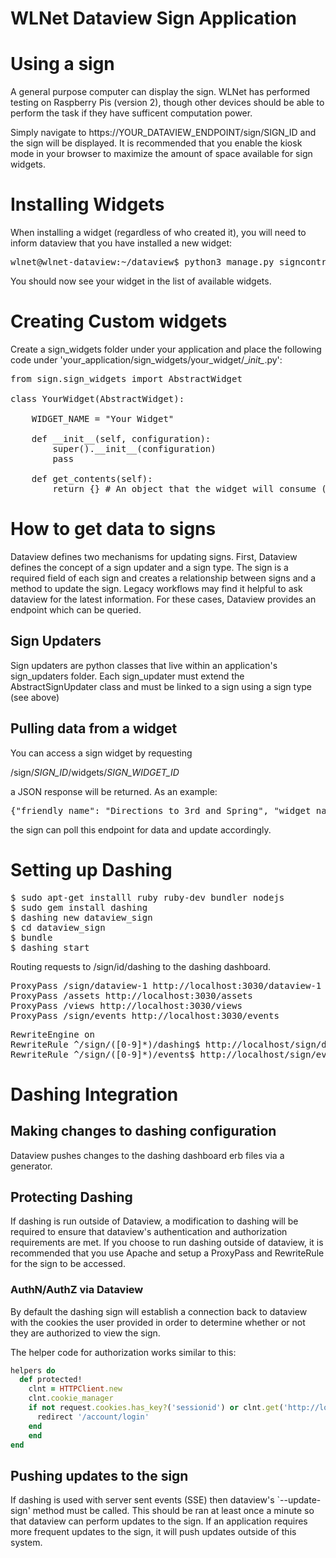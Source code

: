 WLNet Dataview Sign Application
===============================

# Using a sign

A general purpose computer can display the sign. WLNet has performed testing on Raspberry Pis (version 2), though other devices should be able to perform the task if they have sufficent computation power.

Simply navigate to https://YOUR_DATAVIEW_ENDPOINT/sign/SIGN_ID and the sign will be displayed. It is recommended that you enable the kiosk mode in your browser to maximize the amount of space available for sign widgets.

# Installing Widgets

When installing a widget (regardless of who created it), you will need to inform dataview that you have installed a new widget:

<pre>
wlnet@wlnet-dataview:~/dataview$ python3 manage.py signcontrol --update-widgets
</pre>

You should now see your widget in the list of available widgets.

# Creating Custom widgets

Create a sign_widgets folder under your application and place the following code under 'your_application/sign_widgets/your_widget/\__init\__.py':

<pre>
from sign.sign_widgets import AbstractWidget

class YourWidget(AbstractWidget):

    WIDGET_NAME = "Your Widget"

    def __init__(self, configuration):
        super().__init__(configuration)
        pass

    def get_contents(self):
        return {} # An object that the widget will consume (this will be encoded as json before sending)
</pre>

# How to get data to signs

Dataview defines two mechanisms for updating signs. First, Dataview defines the concept of a sign updater and a sign type. The sign is a required field of each sign and creates a relationship between signs and a method to update the sign. Legacy workflows may find it helpful to ask dataview for the latest information. For these cases, Dataview provides an endpoint which can be queried.

## Sign Updaters

Sign updaters are python classes that live within an application's sign_updaters folder. Each sign_updater must extend the AbstractSignUpdater class and must be linked to a sign using a sign type (see above)


## Pulling data from a widget

You can access a sign widget by requesting

/sign/*SIGN_ID*/widgets/*SIGN_WIDGET_ID*

a JSON response will be returned. As an example:

<pre>
{"friendly_name": "Directions to 3rd and Spring", "widget_name": "Departure Information", "contents": {"trip_efficency": 97.46, "friendly_message": "10 minutes departing at 13:27"}}
</pre>

the sign can poll this endpoint for data and update accordingly.

# Setting up Dashing

<pre>
$ sudo apt-get installl ruby ruby-dev bundler nodejs
$ sudo gem install dashing
$ dashing new dataview_sign
$ cd dataview_sign
$ bundle
$ dashing start
</pre>

Routing requests to /sign/id/dashing to the dashing dashboard.

<pre>
ProxyPass /sign/dataview-1 http://localhost:3030/dataview-1
ProxyPass /assets http://localhost:3030/assets
ProxyPass /views http://localhost:3030/views
ProxyPass /sign/events http://localhost:3030/events
</pre>

<pre>
RewriteEngine on
RewriteRule ^/sign/([0-9]*)/dashing$ http://localhost/sign/dataview-$1 [P]
RewriteRule ^/sign/([0-9]*)/events$ http://localhost/sign/events [P]
</pre>

# Dashing Integration

## Making changes to dashing configuration

Dataview pushes changes to the dashing dashboard erb files via a generator.

## Protecting Dashing

If dashing is run outside of Dataview, a modification to dashing will be required to ensure that dataview's authentication and authorization requirements are met. If you choose to run dashing outside of dataview, it is recommended that you use Apache and setup a ProxyPass and RewriteRule for the sign to be accessed.

### AuthN/AuthZ via Dataview

By default the dashing sign will establish a connection back to dataview with the cookies the user provided in order to determine whether or not they are authorized to view the sign.

The helper code for authorization works similar to this:

````ruby
helpers do
  def protected!
    clnt = HTTPClient.new
    clnt.cookie_manager
    if not request.cookies.has_key?('sessionid') or clnt.get('http://localhost/sign/1/dashing', nil, {'Cookie' => 'sessionid=' + request.cookies['sessionid']}).status != 200
      redirect '/account/login'
    end
    end
end
````

## Pushing updates to the sign

If dashing is used with server sent events (SSE) then dataview's `--update-sign' method must be called. This should be ran at least once a minute so that dataview can perform updates to the sign. If an application requires more frequent updates to the sign, it will push updates outside of this system.